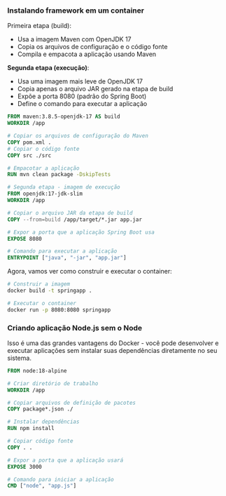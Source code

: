 ### Instalando framework em um container

Primeira etapa (build):
- Usa a imagem Maven com OpenJDK 17
- Copia os arquivos de configuração e o código fonte
- Compila e empacota a aplicação usando Maven

**Segunda etapa (execução)**:

- Usa uma imagem mais leve de OpenJDK 17
- Copia apenas o arquivo JAR gerado na etapa de build
- Expõe a porta 8080 (padrão do Spring Boot)
- Define o comando para executar a aplicação


```Dockerfile
FROM maven:3.8.5-openjdk-17 AS build
WORKDIR /app 

# Copiar os arquivos de configuração do Maven
COPY pom.xml . 
# Copiar o código fonte 
COPY src ./src 

# Empacotar a aplicação 
RUN mvn clean package -DskipTests 

# Segunda etapa - imagem de execução 
FROM openjdk:17-jdk-slim 
WORKDIR /app 

# Copiar o arquivo JAR da etapa de build 
COPY --from=build /app/target/*.jar app.jar 

# Expor a porta que a aplicação Spring Boot usa 
EXPOSE 8080

# Comando para executar a aplicação
ENTRYPOINT ["java", "-jar", "app.jar"]
```

Agora, vamos ver como construir e executar o container:

```bash
# Construir a imagem 
docker build -t springapp . 

# Executar o container 
docker run -p 8080:8080 springapp

```


### Criando aplicação Node.js sem o Node

Isso é uma das grandes vantagens do Docker - você pode desenvolver e executar aplicações sem instalar suas dependências diretamente no seu sistema.

```Dockerfile
FROM node:18-alpine

# Criar diretório de trabalho
WORKDIR /app

# Copiar arquivos de definição de pacotes
COPY package*.json ./

# Instalar dependências
RUN npm install

# Copiar código fonte
COPY . .

# Expor a porta que a aplicação usará
EXPOSE 3000

# Comando para iniciar a aplicação
CMD ["node", "app.js"]
```

